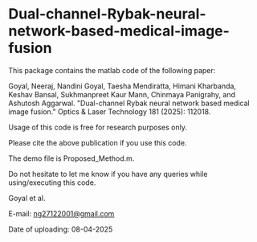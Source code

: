 # Dual-channel-Rybak-neural-network-based-medical-image-fusion
This package contains the matlab code of the following paper:

Goyal, Neeraj, Nandini Goyal, Taesha Mendiratta, Himani Kharbanda, Keshav Bansal, Sukhmanpreet Kaur Mann, Chinmaya Panigrahy, and Ashutosh Aggarwal. "Dual-channel Rybak neural network based medical image fusion." Optics & Laser Technology 181 (2025): 112018.

Usage of this code is free for research purposes only.

Please cite the above publication if you use this code.

The demo file is Proposed_Method.m.

Do not hesitate to let me know if you have any queries while using/executing this code.

Goyal et al.

E-mail: ng27122001@gmail.com

Date of uploading: 08-04-2025
